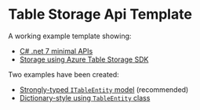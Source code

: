 # Table Storage Api Template

A working example template showing:

* [C# .net 7 minimal APIs](https://learn.microsoft.com/en-us/aspnet/core/fundamentals/minimal-apis/overview?view=aspnetcore-7.0)
* [Storage using Azure Table Storage SDK](https://learn.microsoft.com/en-us/dotnet/api/overview/azure/data.tables-readme?view=azure-dotnet)

Two examples have been created:

* [Strongly-typed `ITableEntity` model](https://github.com/MrSimonC/CSharp-Minimal-API-Table-Storage-SDK-Template/tree/v1.1-strongly-typed-example) (recommended)
* [Dictionary-style using `TableEntity` class](https://github.com/MrSimonC/CSharp-Minimal-API-Table-Storage-SDK-Template/tree/v1.0-dictionary-example)